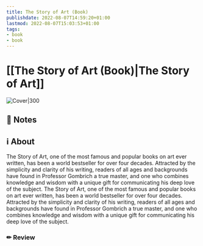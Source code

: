 ```yaml
---
title: The Story of Art (Book)
publishdate: 2022-08-07T14:59:20+01:00
lastmod: 2022-08-07T15:03:53+01:00
tags: 
- book
- book
---
```






# [[The Story of Art (Book)|The Story of Art]]



![Cover|300](http://books.google.com/books/content?id=CECSU2MRH4QC&printsec=frontcover&img=1&zoom=1&source=gbs_api)



## 📝 Notes







## ℹ️ About



The Story of Art, one of the most famous and popular books on art ever written, has been a world bestseller for over four decades. Attracted by the simplicity and clarity of his writing, readers of all ages and backgrounds have found in Professor Gombrich a true master, and one who combines knowledge and wisdom with a unique gift for communicating his deep love of the subject. The Story of Art, one of the most famous and popular books on art ever written, has been a world bestseller for over four decades. Attracted by the simplicity and clarity of his writing, readers of all ages and backgrounds have found in Professor Gombrich a true master, and one who combines knowledge and wisdom with a unique gift for communicating his deep love of the subject.



### ✏ Review








